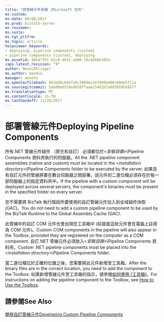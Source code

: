 ```yaml
---
title: "將管線元件部署 |Microsoft 文件"
ms.custom: 
ms.date: 06/08/2017
ms.prod: biztalk-server
ms.reviewer: 
ms.suite: 
ms.tgt_pltfrm: 
ms.topic: article
helpviewer_keywords:
- deploying, pipeline components [custom]
- pipeline components [custom], deploying
ms.assetid: 98b47fbf-62c0-4012-a406-58c4d56b305a
caps.latest.revision: "9"
author: MandiOhlinger
ms.author: mandia
manager: anneta
ms.openlocfilehash: 041bd8c6e6fa9c3969be18f0804460c00de5f11a
ms.sourcegitcommit: 5abd0ed3f9e4858ffaaec5481bfa8878595e95f7
ms.translationtype: MT
ms.contentlocale: zh-TW
ms.lasthandoff: 11/28/2017
---
```

# <a name="deploying-pipeline-components"></a><span data-ttu-id="52e58-102">部署管線元件</span><span class="sxs-lookup"><span data-stu-id="52e58-102">Deploying Pipeline Components</span></span>
<span data-ttu-id="52e58-103">所有.NET 管線元件組件 （原生和自訂） 必須都位於\<*安裝目錄*\>\Pipeline Components 資料夾執行的伺服器。</span><span class="sxs-lookup"><span data-stu-id="52e58-103">All the .NET pipeline component assemblies (native and custom) must be located in the \<*installation directory*\>\Pipeline Components folder to be executed by the server.</span></span> <span data-ttu-id="52e58-104">如果具有自訂元件的管線將要在數台伺服器之間部署，該元件的二進位檔必須存在於每一部伺服器上的指定資料夾中。</span><span class="sxs-lookup"><span data-stu-id="52e58-104">If the pipeline with a custom component will be deployed across several servers, the component's binaries must be present in the specified folder on every server.</span></span>  
  
 <span data-ttu-id="52e58-105">您不需要將 BizTalk 執行階段所要使用的自訂管線元件加入到全域組件快取 (GAC)。</span><span class="sxs-lookup"><span data-stu-id="52e58-105">You do not need to add a custom pipeline component to be used by the BizTalk Runtime to the Global Assembly Cache (GAC).</span></span>  
  
 <span data-ttu-id="52e58-106">此管線中的自訂 COM 元件也會出現在工具箱中 (前提是這些元件會在電腦上註冊為 COM 元件)。</span><span class="sxs-lookup"><span data-stu-id="52e58-106">Custom COM components in the pipeline will also appear in the Toolbox, provided they are registered on the computer as a COM component.</span></span> <span data-ttu-id="52e58-107">自訂.NET 管線元件必須放入\<*安裝目錄*\>\Pipeline Components 資料夾。</span><span class="sxs-lookup"><span data-stu-id="52e58-107">Custom .NET pipeline components must be placed into the \<*installation directory*\>\Pipeline Components folder.</span></span>  
  
 <span data-ttu-id="52e58-108">當二進位檔位於正確的位置之後，您需要將此元件新增至工具箱。</span><span class="sxs-lookup"><span data-stu-id="52e58-108">After the binary files are in the correct location, you need to add the component to the Toolbox.</span></span> <span data-ttu-id="52e58-109">如需新增管線元件至工具箱的指示，請參閱[如何使用 [工具箱]](../core/how-to-use-the-toolbox.md)。</span><span class="sxs-lookup"><span data-stu-id="52e58-109">For instructions on adding the pipeline component to the Toolbox, see [How to Use the Toolbox](../core/how-to-use-the-toolbox.md).</span></span>  
  
## <a name="see-also"></a><span data-ttu-id="52e58-110">請參閱</span><span class="sxs-lookup"><span data-stu-id="52e58-110">See Also</span></span>  
 [<span data-ttu-id="52e58-111">開發自訂管線元件</span><span class="sxs-lookup"><span data-stu-id="52e58-111">Developing Custom Pipeline Components</span></span>](../core/developing-custom-pipeline-components.md)